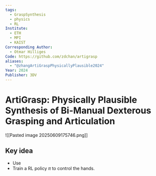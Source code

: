 ```yaml
---
tags:
  - GraspSynthesis
  - physics
  - RL
Institute:
  - ETH
  - MPI
  - KAIST
Corresponding Author:
  - Otmar Hilliges
Code: https://github.com/zdchan/artigrasp
aliases:
  - "@zhangArtiGraspPhysicallyPlausible2024"
Year: 2024
Publisher: 3DV
---
```

# ArtiGrasp: Physically Plausible Synthesis of Bi-Manual Dexterous Grasping and Articulation
![[Pasted image 20250609175746.png]]

## Key idea
* Use 
* Train a RL policy $\pi$ to control the hands.